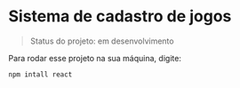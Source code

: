<h1>Sistema de cadastro de jogos</h1>

> Status do projeto: em desenvolvimento

Para rodar esse projeto na sua máquina, digite:


```
npm intall react

```
